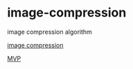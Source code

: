 # image-compression
 image compression algorithm
 
[image compression ](https://docs.google.com/document/d/11nmA7IpdWB2xZLLjf5s2uvTk6jWNYTdkEgUnOgoOF3o/edit?usp=sharing)

[MVP](https://docs.google.com/document/d/1-Y761FNfOUkuzvrJiGJhKVp1fi6vR3EPK9XveyRriLw/edit?usp=sharing)
